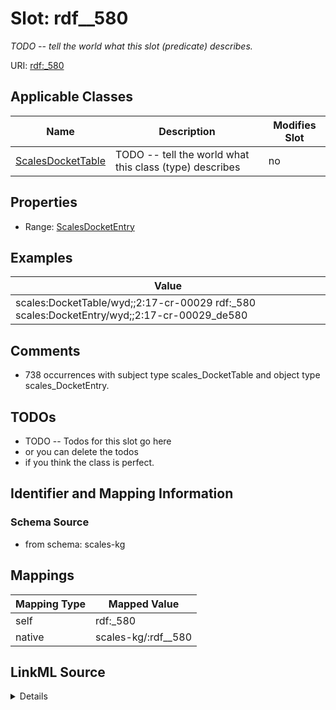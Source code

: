 

# Slot: rdf__580


_TODO -- tell the world what this slot (predicate) describes._





URI: [rdf:_580](http://www.w3.org/1999/02/22-rdf-syntax-ns#_580)



<!-- no inheritance hierarchy -->





## Applicable Classes

| Name | Description | Modifies Slot |
| --- | --- | --- |
| [ScalesDocketTable](../classes/ScalesDocketTable.md) | TODO -- tell the world what this class (type) describes |  no  |







## Properties

* Range: [ScalesDocketEntry](../classes/ScalesDocketEntry.md)






## Examples

| Value |
| --- |
| scales:DocketTable/wyd;;2:17-cr-00029 rdf:_580 scales:DocketEntry/wyd;;2:17-cr-00029_de580 |

## Comments

* 738 occurrences with subject type scales_DocketTable and object type scales_DocketEntry.

## TODOs

* TODO -- Todos for this slot go here
* or you can delete the todos
* if you think the class is perfect.

## Identifier and Mapping Information







### Schema Source


* from schema: scales-kg




## Mappings

| Mapping Type | Mapped Value |
| ---  | ---  |
| self | rdf:_580 |
| native | scales-kg/:rdf__580 |




## LinkML Source

<details>
```yaml
name: rdf__580
description: TODO -- tell the world what this slot (predicate) describes.
todos:
- TODO -- Todos for this slot go here
- or you can delete the todos
- if you think the class is perfect.
comments:
- 738 occurrences with subject type scales_DocketTable and object type scales_DocketEntry.
examples:
- value: scales:DocketTable/wyd;;2:17-cr-00029 rdf:_580 scales:DocketEntry/wyd;;2:17-cr-00029_de580
from_schema: scales-kg
rank: 1000
slot_uri: rdf:_580
alias: rdf__580
domain_of:
- scales_DocketTable
range: scales_DocketEntry

```
</details>